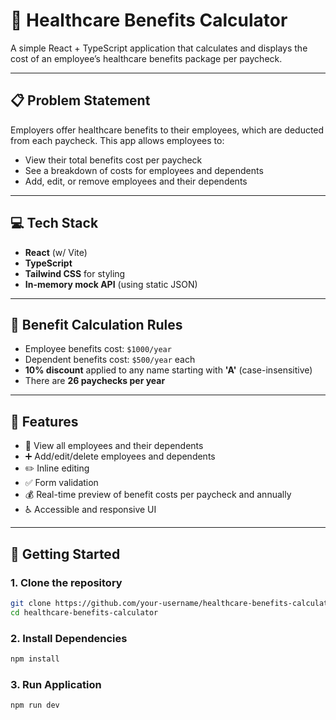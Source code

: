 # 💼 Healthcare Benefits Calculator

A simple React + TypeScript application that calculates and displays the cost of an employee’s healthcare benefits package per paycheck.

---

## 📋 Problem Statement

Employers offer healthcare benefits to their employees, which are deducted from each paycheck. This app allows employees to:

- View their total benefits cost per paycheck
- See a breakdown of costs for employees and dependents
- Add, edit, or remove employees and their dependents

---

## 💻 Tech Stack

- **React** (w/ Vite)
- **TypeScript**
- **Tailwind CSS** for styling
- **In-memory mock API** (using static JSON)

---

## 📐 Benefit Calculation Rules

- Employee benefits cost: `$1000/year`
- Dependent benefits cost: `$500/year` each
- **10% discount** applied to any name starting with **'A'** (case-insensitive)
- There are **26 paychecks per year**

---

## 📸 Features

- 🧑 View all employees and their dependents
- ➕ Add/edit/delete employees and dependents
- ✏️ Inline editing
- ✅ Form validation
- 💰 Real-time preview of benefit costs per paycheck and annually
- ♿ Accessible and responsive UI

---

## 🚀 Getting Started

### 1. Clone the repository
```bash
git clone https://github.com/your-username/healthcare-benefits-calculator.git
cd healthcare-benefits-calculator
```

### 2. Install Dependencies
```bash
npm install
```

### 3. Run Application
```bash
npm run dev
```
